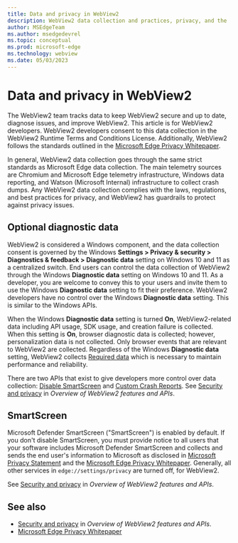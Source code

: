 ```yaml
---
title: Data and privacy in WebView2
description: WebView2 data collection and practices, privacy, and the 'Diagnostic data' setting.
author: MSEdgeTeam
ms.author: msedgedevrel
ms.topic: conceptual
ms.prod: microsoft-edge
ms.technology: webview
ms.date: 05/03/2023
---
```

# Data and privacy in WebView2

The WebView2 team tracks data to keep WebView2 secure and up to date, diagnose issues, and improve WebView2. This article is for WebView2 developers.
WebView2 developers consent to this data collection in the WebView2 Runtime Terms and Conditions License. Additionally, WebView2 follows the standards outlined in the [Microsoft Edge Privacy Whitepaper](../../privacy-whitepaper/index.md).

In general, WebView2 data collection goes through the same strict standards as Microsoft Edge data collection. The main telemetry sources are Chromium and Microsoft Edge telemetry infrastructure, Windows data reporting, and Watson (Microsoft Internal) infrastructure to collect crash dumps.
Any WebView2 data collection complies with the laws, regulations, and best practices for privacy, and WebView2 has guardrails to protect against privacy issues.


<!-- ====================================================================== -->
## Optional diagnostic data

WebView2 is considered a Windows component, and the data collection consent is governed by the Windows **Settings > Privacy & security > Diagnostics & feedback > Diagnostic data** setting on Windows 10 and 11 as a centralized switch.
End users can control the data collection of WebView2 through the Windows **Diagnostic data** setting on Windows 10 and 11. As a developer, you are welcome to convey this to your users and invite them to use the Windows **Diagnostic data** setting to fit their preference.
WebView2 developers have no control over the Windows **Diagnostic data** setting. This is similar to the Windows APIs.

When the Windows **Diagnostic data** setting is turned **On**, WebView2-related data including API usage, SDK usage, and creation failure is collected. When this setting is **On**, browser diagnostic data is collected; however, personalization data is not collected. Only browser events that are relevant to WebView2 are collected. Regardless of the Windows **Diagnostic data** setting, WebView2 collects [Required data](https://support.microsoft.com/en-us/windows/diagnostics-feedback-and-privacy-in-windows-28808a2b-a31b-dd73-dcd3-4559a5199319) which is necessary to maintain performance and reliability.

There are two APIs that exist to give developers more control over data collection: [Disable SmartScreen](https://github.com/MicrosoftEdge/WebView2Feedback/blob/main/specs/IsSmartScreenRequired.md) and [Custom Crash Reports](https://github.com/MicrosoftEdge/WebView2Feedback/blob/main/specs/DisableCrashReporting.md). See [Security and privacy](../concepts/overview-features-apis.md#security-and-privacy) in _Overview of WebView2 features and APIs_.


<!-- ====================================================================== -->
## SmartScreen

Microsoft Defender SmartScreen ("SmartScreen") is enabled by default. If you don't disable SmartScreen, you must provide notice to all users that your software includes Microsoft Defender SmartScreen and collects and sends the end user's information to Microsoft as disclosed in [Microsoft Privacy Statement](https://aka.ms/privacy) and the [Microsoft Edge Privacy Whitepaper](../../privacy-whitepaper/index.md#smartscreen). Generally, all other services in `edge://settings/privacy` are turned off, for WebView2.

See [Security and privacy](../concepts/overview-features-apis.md#security-and-privacy) in _Overview of WebView2 features and APIs_.


<!-- ====================================================================== -->
## See also

* [Security and privacy](../concepts/overview-features-apis.md#security-and-privacy) in _Overview of WebView2 features and APIs_.
* [Microsoft Edge Privacy Whitepaper](../../privacy-whitepaper/index.md)
